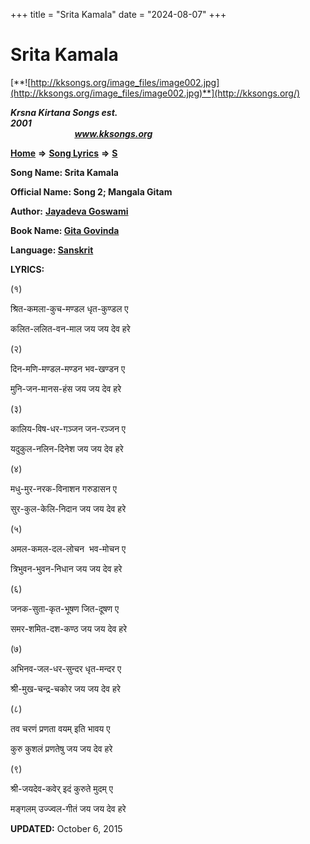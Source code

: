 +++
title = "Srita Kamala"
date = "2024-08-07"
+++

# Srita Kamala
[**![http://kksongs.org/image_files/image002.jpg](http://kksongs.org/image_files/image002.jpg)**](http://kksongs.org/)

**_Krsna Kirtana Songs est. 2001_**                                                                                                                                                 **_www.kksongs.org_**

**[Home](http://kksongs.org/)** **⇒** **[Song Lyrics](http://kksongs.org/lyrics.html)** **⇒** **[S](http://kksongs.org/songs/song_s.html)**

**Song Name: Srita Kamala**

**Official Name: Song 2; Mangala Gitam**

**Author:** [**Jayadeva Goswami**](http://kksongs.org/authors/list/jayadeva.html)

**Book Name: [Gita Govinda](http://kksongs.org/authors/gita_govinda.html)**

**Language: [Sanskrit](http://kksongs.org/language/list/sanskrit.html)**

**LYRICS:**

(१)

श्रित\-कमला\-कुच\-मण्डल धृत\-कुण्डल ए

कलित\-ललित\-वन\-माल जय जय देव हरे

(२)

दिन\-मणि\-मण्डल\-मण्डन भव\-खण्डन ए

मुनि\-जन\-मानस\-हंस जय जय देव हरे

(३)

कालिय\-विष\-धर\-गञ्जन जन\-रञ्जन ए

यदुकुल\-नलिन\-दिनेश जय जय देव हरे

(४)

मधु\-मुर\-नरक\-विनाशन गरुडासन ए

सुर\-कुल\-केलि\-निदान जय जय देव हरे

(५)

अमल\-कमल\-दल\-लोचन  भव\-मोचन ए

त्रिभुवन\-भुवन\-निधान जय जय देव हरे

(६)

जनक\-सुता\-कृत\-भूषण जित\-दूषण ए

समर\-शमित\-दश\-कण्ठ जय जय देव हरे

(७)

अभिनव\-जल\-धर\-सुन्दर धृत\-मन्दर ए

श्री\-मुख\-चन्द्र\-चकोर जय जय देव हरे

(८)

तव चरणं प्रणता वयम् इति भावय ए

कुरु कुशलं प्रणतेषु जय जय देव हरे

(९)

श्री\-जयदेव\-कवेर् इदं कुरुते मुदम् ए

मङ्गलम् उज्ज्वल\-गीतं जय जय देव हरे

**UPDATED:** October 6, 2015